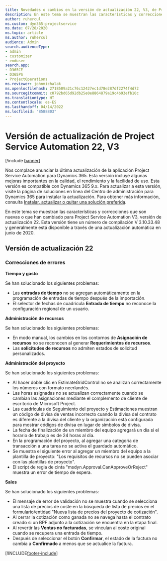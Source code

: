```yaml
---
title: Novedades o cambios en la versión de actualización 22, V3, de Project Service Automation
description: En este tema se muestran las características y correcciones que están disponibles en la versión de actualización 22, V3, de Project Service Automation.
author: ruhercul
ms.custom: dyn365-projectservice
ms.date: 07/28/2020
ms.topic: article
ms.author: ruhercul
audience: Admin
search.audienceType:
- admin
- customizer
- enduser
search.app:
- D365CE
- D365PS
- ProjectOperations
ms.reviewer: johnmichalak
ms.openlocfilehash: 2718509a21c76c12427ec1d78e287df2274f4d72
ms.sourcegitcommit: c0792bd65d92db25e0e8864879a19c4b93efb10c
ms.translationtype: HT
ms.contentlocale: es-ES
ms.lasthandoff: 04/14/2022
ms.locfileid: "8588803"
---
```

# <a name="project-service-automation-update-release-22-v3"></a>Versión de actualización de Project Service Automation 22, V3

[!include [banner](../includes/psa-now-project-operations.md)]

Nos complace anunciar la última actualización de la aplicación Project Service Automation para Dynamics 365. Esta versión incluye algunas mejoras importantes en la calidad, el rendimiento y la facilidad de uso. Esta versión es compatible con Dynamics 365 9.x. Para actualizar a esta versión, visite la página de soluciones en línea del Centro de administración para Dynamics 365 para instalar la actualización. Para obtener más información, consulta [Instalar, actualizar o quitar una solución preferida](/power-platform/admin/install-remove-preferred-solution).

En este tema se muestran las características y correcciones que son nuevas o que han cambiado para Project Service Automation V3, versión de actualización 22. Esta versión tiene un número de compilación V 3.10.33.48 y generalmente está disponible a través de una actualización automática en junio de 2020.

## <a name="update-release-22"></a>Versión de actualización 22

### <a name="bug-fixes"></a>Correcciones de errores



**Tiempo y gasto**

Se han solucionado los siguientes problemas:

- Las **entradas de tiempo** no se agregan automáticamente en la programación de entradas de tiempo después de la importación.
- El selector de fechas de cuadrícula **Entrada de tiempo** no reconoce la configuración regional de un usuario.

**Administración de recursos**

Se han solucionado los siguientes problemas:

- En modo manual, los cambios en los contornos de **Asignación de recursos** no se reconocen al generar **Requerimientos de recursos**.
- Las **solicitudes de recursos** no admiten estados de solicitud personalizados.

**Administración del proyecto**

Se han solucionado los siguientes problemas:

- Al hacer doble clic en EstimateGridControl no se analizan correctamente los números con formato neerlandés.
- Las horas asignadas no se actualizan correctamente cuando se cambian las asignaciones mediante el complemento de cliente de escritorio de Microsoft Project.
- Las cuadrículas de Seguimiento del proyecto y Estimaciones muestran un código de divisa de ventas incorrecto cuando la divisa del contrato es diferente a la divisa del cliente y la organización está configurada para mostrar códigos de divisa en lugar de símbolos de divisa.
- La fecha de finalización de un miembro del equipo agregará un día si el horario de trabajo es de 24 horas al día.
- En la programación del proyecto, al agregar una categoría de transacción a una tarea no se activa el guardado automático.
- Se muestra el siguiente error al agregar un miembro del equipo a la plantilla de proyecto: "Los requisitos de recursos no se pueden asociar con las plantillas de proyecto". 
- El script de regla de cinta "msdyn.Approval.CanApproveOrReject" muestra un error de tiempo de espera.

**Sales**

Se han solucionado los siguientes problemas:

- El mensaje de error de validación no se muestra cuando se selecciona una lista de precios de coste en la búsqueda de lista de precios en el formulario/entidad "Nueva lista de precios del proyecto de cotización".
- Al cerrar la cotización como ganada no se navega hasta el contrato creado si un BPF adjunto a la cotización se encuentra en la etapa final.
- Al revertir las **Ventas no facturadas**, se vinculan al coste original cuando se recupera una entrada de tiempo.
- Después de seleccionar el botón **Confirmar**, el estado de la factura no cambia a **Confirmado** a menos que se actualice la factura.


[!INCLUDE[footer-include](../includes/footer-banner.md)]
